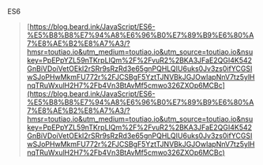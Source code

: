 ES6
>[https://blog.beard.ink/JavaScript/ES6-%E5%B8%B8%E7%94%A8%E6%96%B0%E7%89%B9%E6%80%A7%E8%AE%B2%E8%A7%A3/?hmsr=toutiao.io&utm_medium=toutiao.io&utm_source=toutiao.io&nsukey=PpEPpYZL59nTKrpLIQm%2F%2FvuR2%2BKA3JFaE2QGI4K542GnBiVDoiVetOEkI2rSRr9sRzRd3e65gnPQHLQIU6uks0Jv3zs0ifYCGSIwSJoPHwMkmFU772r%2FJCSBgF5YztTJNVBkJGJOwIapNnV7tz5ylHnqTRuWxulH2H7%2Fb4Vn3BtAvMf5cmwo326ZXOp6MCBc](https://blog.beard.ink/JavaScript/ES6-%E5%B8%B8%E7%94%A8%E6%96%B0%E7%89%B9%E6%80%A7%E8%AE%B2%E8%A7%A3/?hmsr=toutiao.io&utm_medium=toutiao.io&utm_source=toutiao.io&nsukey=PpEPpYZL59nTKrpLIQm%2F%2FvuR2%2BKA3JFaE2QGI4K542GnBiVDoiVetOEkI2rSRr9sRzRd3e65gnPQHLQIU6uks0Jv3zs0ifYCGSIwSJoPHwMkmFU772r%2FJCSBgF5YztTJNVBkJGJOwIapNnV7tz5ylHnqTRuWxulH2H7%2Fb4Vn3BtAvMf5cmwo326ZXOp6MCBc)